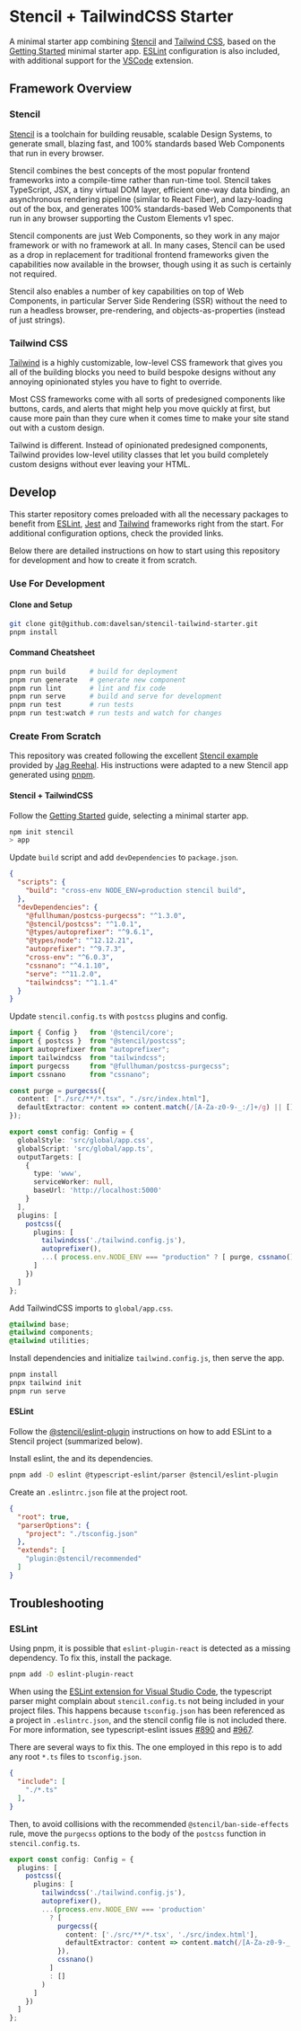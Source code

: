 # Stencil + TailwindCSS Starter

A minimal starter app combining [Stencil](https://stenciljs.com/) and [Tailwind CSS](https://tailwindcss.com/), based on the [Getting Started](https://stenciljs.com/docs/getting-started) minimal starter app. [ESLint](https://eslint.org/) configuration is also included, with additional support for the [VSCode](https://github.com/microsoft/vscode-eslint) extension.

## Framework Overview

### Stencil

[Stencil](https://stenciljs.com/) is a toolchain for building reusable, scalable Design Systems, to generate small, blazing fast, and 100% standards based Web Components that run in every browser.

Stencil combines the best concepts of the most popular frontend frameworks into a compile-time rather than run-time tool.  Stencil takes TypeScript, JSX, a tiny virtual DOM layer, efficient one-way data binding, an asynchronous rendering pipeline (similar to React Fiber), and lazy-loading out of the box, and generates 100% standards-based Web Components that run in any browser supporting the Custom Elements v1 spec.

Stencil components are just Web Components, so they work in any major framework or with no framework at all. In many cases, Stencil can be used as a drop in replacement for traditional frontend frameworks given the capabilities now available in the browser, though using it as such is certainly not required.

Stencil also enables a number of key capabilities on top of Web Components, in particular Server Side Rendering (SSR) without the need to run a headless browser, pre-rendering, and objects-as-properties (instead of just strings).

### Tailwind CSS

[Tailwind](https://tailwindcss.com/) is a highly customizable, low-level CSS framework that gives you all of the building blocks you need to build bespoke designs without any annoying opinionated styles you have to fight to override.

Most CSS frameworks come with all sorts of predesigned components like buttons, cards, and alerts that might help you move quickly at first, but cause more pain than they cure when it comes time to make your site stand out with a custom design.

Tailwind is different. Instead of opinionated predesigned components, Tailwind provides low-level utility classes that let you build completely custom designs without ever leaving your HTML.

## Develop

This starter repository comes preloaded with all the necessary packages to benefit from [ESLint](https://eslint.org/docs/user-guide/configuring), [Jest](https://jestjs.io/docs/en/configuration) and [Tailwind](https://tailwindcss.com/docs/configuration) frameworks right from the start. For additional configuration options, check the provided links.

Below there are detailed instructions on how to start using this repository for development and how to create it from scratch.

### Use For Development

#### Clone and Setup

```sh
git clone git@github.com:davelsan/stencil-tailwind-starter.git
pnpm install
```

#### Command Cheatsheet

```sh
pnpm run build      # build for deployment
pnpm run generate   # generate new component
pnpm run lint       # lint and fix code
pnpm run serve      # build and serve for development
pnpm run test       # run tests
pnpm run test:watch # run tests and watch for changes
```

### Create From Scratch

This repository was created following the excellent [Stencil example](https://github.com/jagreehal/setup-examples/tree/master/examples/stencil) provided by [Jag Reehal](https://github.com/jagreehal). His instructions were adapted to a new Stencil app generated using [pnpm](https://pnpm.js.org/).

#### Stencil + TailwindCSS

Follow the [Getting Started](https://stenciljs.com/docs/getting-started) guide, selecting a minimal starter app.

```sh
npm init stencil
> app
```

Update `build` script and add `devDependencies` to `package.json`.

```json
{
  "scripts": {
    "build": "cross-env NODE_ENV=production stencil build",
  },
  "devDependencies": {
    "@fullhuman/postcss-purgecss": "^1.3.0",
    "@stencil/postcss": "^1.0.1",
    "@types/autoprefixer": "^9.6.1",
    "@types/node": "^12.12.21",
    "autoprefixer": "^9.7.3",
    "cross-env": "^6.0.3",
    "cssnano": "^4.1.10",
    "serve": "^11.2.0",
    "tailwindcss": "^1.1.4"
  }
}
```

Update `stencil.config.ts` with `postcss` plugins and config.

```ts
import { Config }   from '@stencil/core';
import { postcss }  from "@stencil/postcss";
import autoprefixer from "autoprefixer";
import tailwindcss  from "tailwindcss";
import purgecss     from "@fullhuman/postcss-purgecss";
import cssnano      from "cssnano";

const purge = purgecss({
  content: ["./src/**/*.tsx", "./src/index.html"],
  defaultExtractor: content => content.match(/[A-Za-z0-9-_:/]+/g) || []
});

export const config: Config = {
  globalStyle: 'src/global/app.css',
  globalScript: 'src/global/app.ts',
  outputTargets: [
    {
      type: 'www',
      serviceWorker: null,
      baseUrl: 'http://localhost:5000'
    }
  ],
  plugins: [
    postcss({
      plugins: [
        tailwindcss('./tailwind.config.js'),
        autoprefixer(),
        ...( process.env.NODE_ENV === "production" ? [ purge, cssnano() ] : [] )
      ]
    })
  ]
};
```

Add TailwindCSS imports to `global/app.css`.

```css
@tailwind base;
@tailwind components;
@tailwind utilities;
```

Install dependencies and initialize `tailwind.config.js`, then serve the app.

```sh
pnpm install
pnpx tailwind init
pnpm run serve
```

#### ESLint

Follow the [@stencil/eslint-plugin](https://github.com/ionic-team/stencil-eslint) instructions on how to add ESLint to a Stencil project (summarized below).

Install eslint, the  and its dependencies.

```sh
pnpm add -D eslint @typescript-eslint/parser @stencil/eslint-plugin
```

Create an `.eslintrc.json` file at the project root.

```json
{
  "root": true,
  "parserOptions": {
    "project": "./tsconfig.json"
  },
  "extends": [
    "plugin:@stencil/recommended"
  ]
}
```

## Troubleshooting

### ESLint

Using pnpm, it is possible that `eslint-plugin-react` is detected as a missing dependency. To fix this, install the package.

```sh
pnpm add -D eslint-plugin-react
```

When using the [ESLint extension for Visual Studio Code](https://github.com/microsoft/vscode-eslint), the typescript parser might complain about `stencil.config.ts` not being included in your project files. This happens because `tsconfig.json` has been referenced as a project in `.eslintrc.json`, and the stencil config file is not included there. For more information, see typescript-eslint issues [#890](https://github.com/typescript-eslint/typescript-eslint/issues/890) and [#967](https://github.com/typescript-eslint/typescript-eslint/issues/967).

There are several ways to fix this. The one employed in this repo is to add any root `*.ts` files to `tsconfig.json`.

```json
{
  "include": [
    "./*.ts"
  ],
}
```

Then, to avoid collisions with the recommended `@stencil/ban-side-effects` rule, move the `purgecss` options to the body of the `postcss` function in `stencil.config.ts`.

```ts
export const config: Config = {
  plugins: [
    postcss({
      plugins: [
        tailwindcss('./tailwind.config.js'),
        autoprefixer(),
        ...(process.env.NODE_ENV === 'production'
          ? [
            purgecss({
              content: ['./src/**/*.tsx', './src/index.html'],
              defaultExtractor: content => content.match(/[A-Za-z0-9-_:/]+/g) || []
            }),
            cssnano()
          ]
          : []
        )
      ]
    })
  ]
};
```
